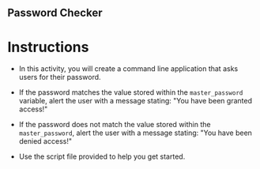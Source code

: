 ## Password Checker


# Instructions

* In this activity, you will create a command line application that asks users for their password. 

* If the password matches the value stored within the `master_password` variable, alert the user with a message stating: "You have been granted access!"

* If the password does not match the value stored within the `master_password`, alert the user with a message stating: "You have been denied access!"

* Use the script file provided to help you get started. 
